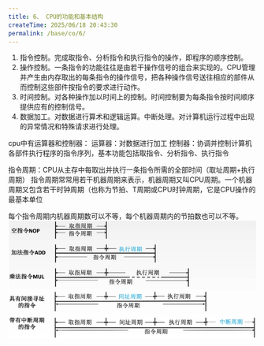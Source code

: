 ```yaml
---
title: 6、 CPU的功能和基本结构
createTime: 2025/06/18 20:43:30
permalink: /base/co/6/
---
```

1. 指令控制。完成取指令、分析指令和执行指令的操作，即程序的顺序控制。
2. 操作控制。一条指令的功能往往是由若干操作信号的组合来实现的。CPU管理并产生由内存取出的每条指令的操作信号，把各种操作信号送往相应的部件从而控制这些部件按指令的要求进行动作。
3. 时间控制。对各种操作加以时间上的控制。时间控制要为每条指令按时间顺序提供应有的控制信号。
4. 数据加工。对数据进行算术和逻辑运算。中断处理。对计算机运行过程中出现的异常情况和特殊请求进行处理。

cpu中有运算器和控制器：
运算器：对数据进行加工
控制器：协调并控制计算机各部件执行程序的指令序列，基本功能包括取指令、分析指令、执行指令

指令周期：CPU从主存中每取出并执行一条指令所需的全部时间（取址周期+执行周期）
指令周期常常用若干机器周期来表示，机器周期又叫CPU周期。一个机器周期又包含若干时钟周期（也称为节拍、T周期或CPU时钟周期，它是CPU操作的最基本单位

每个指令周期内机器周期数可以不等，每个机器周期内的节拍数也可以不等。
![](attachments/Pasted%20image%2020250711221858.png)

